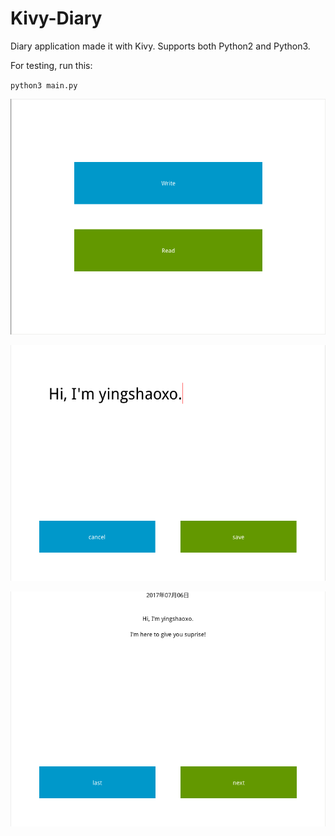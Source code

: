 # Kivy-Diary
Diary application made it with Kivy. Supports both Python2 and Python3.


For testing, run this:

`python3 main.py`

![main](https://github.com/yingshaoxo/kivy-diary/raw/master/Show/main.png "main")

![write](https://github.com/yingshaoxo/kivy-diary/raw/master/Show/write.png "write")

![read](https://github.com/yingshaoxo/kivy-diary/raw/master/Show/read.png "read")
